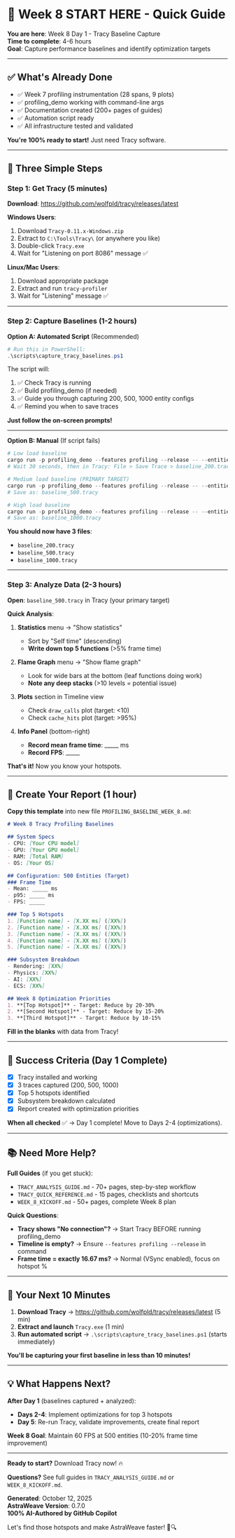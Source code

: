 # 🚀 Week 8 START HERE - Quick Guide

**You are here**: Week 8 Day 1 - Tracy Baseline Capture  
**Time to complete**: 4-6 hours  
**Goal**: Capture performance baselines and identify optimization targets  

---

## ✅ What's Already Done

- ✅ Week 7 profiling instrumentation (28 spans, 9 plots)
- ✅ profiling_demo working with command-line args
- ✅ Documentation created (200+ pages of guides)
- ✅ Automation script ready
- ✅ All infrastructure tested and validated

**You're 100% ready to start!** Just need Tracy software.

---

## 🎯 Three Simple Steps

### Step 1: Get Tracy (5 minutes)

**Download**: https://github.com/wolfpld/tracy/releases/latest

**Windows Users**:
1. Download `Tracy-0.11.x-Windows.zip`
2. Extract to `C:\Tools\Tracy\` (or anywhere you like)
3. Double-click `Tracy.exe`
4. Wait for "Listening on port 8086" message ✅

**Linux/Mac Users**:
1. Download appropriate package
2. Extract and run `tracy-profiler`
3. Wait for "Listening" message ✅

---

### Step 2: Capture Baselines (1-2 hours)

**Option A: Automated Script** (Recommended)
```powershell
# Run this in PowerShell:
.\scripts\capture_tracy_baselines.ps1
```

The script will:
1. ✅ Check Tracy is running
2. ✅ Build profiling_demo (if needed)
3. ✅ Guide you through capturing 200, 500, 1000 entity configs
4. ✅ Remind you when to save traces

**Just follow the on-screen prompts!**

---

**Option B: Manual** (If script fails)
```powershell
# Low load baseline
cargo run -p profiling_demo --features profiling --release -- --entities 200
# Wait 30 seconds, then in Tracy: File > Save Trace > baseline_200.tracy

# Medium load baseline (PRIMARY TARGET)
cargo run -p profiling_demo --features profiling --release -- --entities 500
# Save as: baseline_500.tracy

# High load baseline
cargo run -p profiling_demo --features profiling --release -- --entities 1000
# Save as: baseline_1000.tracy
```

**You should now have 3 files**:
- `baseline_200.tracy`
- `baseline_500.tracy`
- `baseline_1000.tracy`

---

### Step 3: Analyze Data (2-3 hours)

**Open**: `baseline_500.tracy` in Tracy (your primary target)

**Quick Analysis**:
1. **Statistics** menu → "Show statistics"
   - Sort by "Self time" (descending)
   - **Write down top 5 functions** (>5% frame time)

2. **Flame Graph** menu → "Show flame graph"
   - Look for wide bars at the bottom (leaf functions doing work)
   - **Note any deep stacks** (>10 levels = potential issue)

3. **Plots** section in Timeline view
   - Check `draw_calls` plot (target: <10)
   - Check `cache_hits` plot (target: >95%)

4. **Info Panel** (bottom-right)
   - **Record mean frame time**: _____ ms
   - **Record FPS**: _____

**That's it!** Now you know your hotspots.

---

## 📝 Create Your Report (1 hour)

**Copy this template** into new file `PROFILING_BASELINE_WEEK_8.md`:

```markdown
# Week 8 Tracy Profiling Baselines

## System Specs
- CPU: [Your CPU model]
- GPU: [Your GPU model]
- RAM: [Total RAM]
- OS: [Your OS]

## Configuration: 500 Entities (Target)
### Frame Time
- Mean: _____ ms
- p95: _____ ms
- FPS: _____

### Top 5 Hotspots
1. [Function name] - [X.XX ms] ([XX%])
2. [Function name] - [X.XX ms] ([XX%])
3. [Function name] - [X.XX ms] ([XX%])
4. [Function name] - [X.XX ms] ([XX%])
5. [Function name] - [X.XX ms] ([XX%])

### Subsystem Breakdown
- Rendering: [XX%]
- Physics: [XX%]
- AI: [XX%]
- ECS: [XX%]

## Week 8 Optimization Priorities
1. **[Top Hotspot]** - Target: Reduce by 20-30%
2. **[Second Hotspot]** - Target: Reduce by 15-20%
3. **[Third Hotspot]** - Target: Reduce by 10-15%
```

**Fill in the blanks** with data from Tracy!

---

## 🎯 Success Criteria (Day 1 Complete)

- [x] Tracy installed and working
- [x] 3 traces captured (200, 500, 1000)
- [x] Top 5 hotspots identified
- [x] Subsystem breakdown calculated
- [x] Report created with optimization priorities

**When all checked** ✅ → Day 1 complete! Move to Days 2-4 (optimizations).

---

## 📚 Need More Help?

**Full Guides** (if you get stuck):
- `TRACY_ANALYSIS_GUIDE.md` - 70+ pages, step-by-step workflow
- `TRACY_QUICK_REFERENCE.md` - 15 pages, checklists and shortcuts
- `WEEK_8_KICKOFF.md` - 50+ pages, complete Week 8 plan

**Quick Questions**:
- **Tracy shows "No connection"?** → Start Tracy BEFORE running profiling_demo
- **Timeline is empty?** → Ensure `--features profiling --release` in command
- **Frame time = exactly 16.67 ms?** → Normal (VSync enabled), focus on hotspot %

---

## 🚀 Your Next 10 Minutes

1. **Download Tracy** → https://github.com/wolfpld/tracy/releases/latest (5 min)
2. **Extract and launch** `Tracy.exe` (1 min)
3. **Run automated script** → `.\scripts\capture_tracy_baselines.ps1` (starts immediately)

**You'll be capturing your first baseline in less than 10 minutes!**

---

## 💡 What Happens Next?

**After Day 1** (baselines captured + analyzed):
- **Days 2-4**: Implement optimizations for top 3 hotspots
- **Day 5**: Re-run Tracy, validate improvements, create final report

**Week 8 Goal**: Maintain 60 FPS at 500 entities (10-20% frame time improvement)

---

**Ready to start?** Download Tracy now! 🔥

**Questions?** See full guides in `TRACY_ANALYSIS_GUIDE.md` or `WEEK_8_KICKOFF.md`.

**Generated**: October 12, 2025  
**AstraWeave Version**: 0.7.0  
**100% AI-Authored by GitHub Copilot**  

Let's find those hotspots and make AstraWeave faster! 🚀🔍

